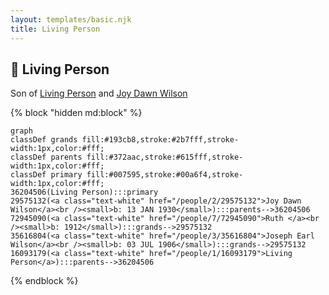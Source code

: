 ```yaml
---
layout: templates/basic.njk
title: Living Person
---
```

## 🔵 Living Person

Son of [Living Person](/people/1/16093179) and [Joy Dawn Wilson](/people/2/29575132)

{% block "hidden md:block" %}
```mermaid
graph
classDef grands fill:#193cb8,stroke:#2b7fff,stroke-width:1px,color:#fff;
classDef parents fill:#372aac,stroke:#615fff,stroke-width:1px,color:#fff;
classDef primary fill:#007595,stroke:#00a6f4,stroke-width:1px,color:#fff;
36204506(Living Person):::primary
29575132(<a class="text-white" href="/people/2/29575132">Joy Dawn Wilson</a><br /><small>b: 13 JAN 1930</small>):::parents-->36204506
72945090(<a class="text-white" href="/people/7/72945090">Ruth </a><br /><small>b: 1912</small>):::grands-->29575132
35616804(<a class="text-white" href="/people/3/35616804">Joseph Earl Wilson</a><br /><small>b: 03 JUL 1906</small>):::grands-->29575132
16093179(<a class="text-white" href="/people/1/16093179">Living Person</a>):::parents-->36204506
```
{% endblock %}
